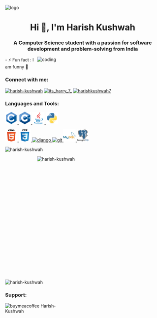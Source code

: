 ![logo](https://github.com/Harish-Kushwah/Harish-Kushwah/blob/main/banner.png)
<h1 align="center">Hi 👋, I'm Harish Kushwah</h1>
<h3 align="center">A Computer Science student with a passion for software development and problem-solving from India  </h3>
<img align="right" alt="coding" width="400" src="https://media0.giphy.com/media/Y4ak9Ki2GZCbJxAnJD/giphy.gif?cid=ecf05e47pijz2pa0ow5fg17brzymzd91qstp4p409nrjy8vg&ep=v1_gifs_related&rid=giphy.gif&ct=g">
- ⚡ Fun fact : I am funny 🤣

<h3 align="left">Connect with me:</h3>
<p align="left">
<a href="https://linkedin.com/in/harish-kushwah" target="blank"><img align="center" src="https://raw.githubusercontent.com/rahuldkjain/github-profile-readme-generator/master/src/images/icons/Social/linked-in-alt.svg" alt="harish-kushwah" height="30" width="40" /></a>
<a href="https://instagram.com/its_harry_7_" target="blank"><img align="center" src="https://raw.githubusercontent.com/rahuldkjain/github-profile-readme-generator/master/src/images/icons/Social/instagram.svg" alt="its_harry_7_" height="30" width="40" /></a>
<a href="https://www.codechef.com/users/harishkushwah7" target="blank"><img align="center" src="https://cdn.jsdelivr.net/npm/simple-icons@3.1.0/icons/codechef.svg" alt="harishkushwah7" height="30" width="40" /></a>
</p>

<h3 align="left">Languages and Tools:</h3>
<p align="left"> <a href="https://www.cprogramming.com/" target="_blank" rel="noreferrer"> <img src="https://raw.githubusercontent.com/devicons/devicon/master/icons/c/c-original.svg" alt="c" width="40" height="40"/> </a> 
  <a href="https://www.w3schools.com/cpp/" target="_blank" rel="noreferrer"> <img src="https://raw.githubusercontent.com/devicons/devicon/master/icons/cplusplus/cplusplus-original.svg" alt="cplusplus" width="40" height="40"/> </a> 
  <a href="https://www.java.com" target="_blank" rel="noreferrer"> <img src="https://raw.githubusercontent.com/devicons/devicon/master/icons/java/java-original.svg" alt="java" width="40" height="40"/> </a>
   <a href="https://www.python.org" target="_blank" rel="noreferrer"> <img src="https://raw.githubusercontent.com/devicons/devicon/master/icons/python/python-original.svg" alt="python" width="40" height="40"/> </a> </p>
  <a href="https://www.w3.org/html/" target="_blank" rel="noreferrer"> <img src="https://raw.githubusercontent.com/devicons/devicon/master/icons/html5/html5-original-wordmark.svg" alt="html5" width="40" height="40"/> </a>
  <a href="https://www.w3schools.com/css/" target="_blank" rel="noreferrer"> <img src="https://raw.githubusercontent.com/devicons/devicon/master/icons/css3/css3-original-wordmark.svg" alt="css3" width="40" height="40"/> </a>
  <a href="https://www.djangoproject.com/" target="_blank" rel="noreferrer"> <img src="https://cdn.worldvectorlogo.com/logos/django.svg" alt="django" width="40" height="40"/> </a>
  <a href="https://git-scm.com/" target="_blank" rel="noreferrer"> <img src="https://www.vectorlogo.zone/logos/git-scm/git-scm-icon.svg" alt="git" width="40" height="40"/> </a>
  <a href="https://www.mysql.com/" target="_blank" rel="noreferrer"> <img src="https://raw.githubusercontent.com/devicons/devicon/master/icons/mysql/mysql-original-wordmark.svg" alt="mysql" width="40" height="40"/> </a>
  <a href="https://www.postgresql.org" target="_blank" rel="noreferrer"> <img src="https://raw.githubusercontent.com/devicons/devicon/master/icons/postgresql/postgresql-original-wordmark.svg" alt="postgresql" width="40" height="40"/> </a>
 


<p style=" margin:20 ">&nbsp;<img align="left" width="500" src="https://github-readme-stats.vercel.app/api?username=harish-kushwah&show_icons=true&locale=en" alt="harish-kushwah" />
</p>


<p><img align="right" width="400" height="400" src="https://github-readme-stats.vercel.app/api/top-langs?username=harish-kushwah&show_icons=true&locale=en&layout=compact" alt="harish-kushwah" /></p>

<p><img align="center" width="500" src="https://github-readme-streak-stats.herokuapp.com/?user=harish-kushwah&" alt="harish-kushwah" /></p>


<h3 align="left">Support:</h3>
<p><a href="https://www.buymeacoffee.com/buymeacoffee Harish-Kushwah"> <img align="left" height=50 width=180 src="https://cdn.buymeacoffee.com/buttons/v2/default-yellow.png" height="50" width="210" alt="buymeacoffee Harish-Kushwah" /></a></p><br><br>
